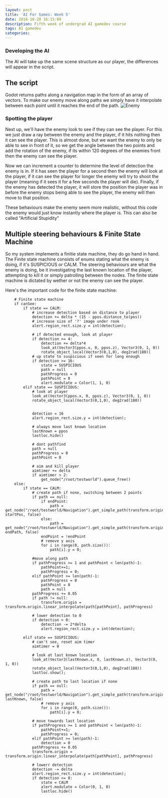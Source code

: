 ```yaml
---
layout: post
title: 'AI For Games: Week 5'
date: 2018-10-28 16:15:09
description: Fifth week of undergrad AI gamedev course
tags: AI gamedev
categories:
---
```

### Developing the AI
The AI will take up the same scene structure as our player, the differences will appear in the script.

## The script
Godot returns paths along a navigation map in the form of an array of vectors. To make our enemy move along paths we simply have it interpolate between each point until it reaches the end of the path. 
![Enemy](https://i.imgur.com/KknbLTf.png)

### Spotting the player
Next up, we'll have the enemy look to see if they can see the player. For this we just draw a ray between the enemy and the player, if it hits nothing then it can see the player. This is almost done, but we want the enemy to only be able to see in front of it, so we get the angle between the two points and add the rotation of the enemy, if its within 120 degrees of the enemies front then the enemy can see the player.

Now we can increment a counter to determine the level of detection the enemy is in. If it has seen the player for a second then the enemy will look at the player, if it can see the player for longer the enemy will try to shoot the player (meaning if it sees it for a few seconds the player will die). Finally, if the enemy has detected the player, it will store the position the player was in before the enemy stops being able to see the player, the enemy will then move to that position.

These behaviours make the enemy seem more realistic, without this code the enemy would just know instantly where the player is. This can also be called "Artificial Stupidity"

## Multiple steering behaviours & Finite State Machine
So my system implements a finitie state machine, they do go hand in hand. The Finite state machine consists of enums stating what the enemy is doing, if it's SUSPICIOUS or CALM. The steering behaviours are what the enemy is doing, be it investigating the last known location of the player, attempting to kill it or simply patrolling between the nodes. The finite state machine is dictated by wether or not the enemy can see the player.

Here's the important code for the finite state machine:
```
	# Finite state machine
	if canSee:
		if state == CALM:
			# increase detection based on distance to player
			detection += delta * (15 - ppos.distance_to(pos))
			# increase size of '?' image under rook
			alert.region_rect.size.y = int(detection);
			
			# if detected enough, look at player
			if detection >= 4:
				detection += delta*4
				look_at(Vector3(ppos.x, 0, ppos.z), Vector3(0, 1, 0))
				rotate_object_local(Vector3(0,1,0), deg2rad(180))
			# up state to suspicious if seen for long enough
			if detection >= 16: 
				state = SUSPICIOUS
				path = null
				pathProgress = 0
				pathPoint = 0
				alert.modulate = Color(1, 1, 0)
		elif state == SUSPICIOUS:
			# look at player
			look_at(Vector3(ppos.x, 0, ppos.z), Vector3(0, 1, 0))
			rotate_object_local(Vector3(0,1,0), deg2rad(180))
			
			
			detection = 16
			alert.region_rect.size.y = int(detection);
			
			# always move last known location
			lastKnown = ppos
			lastloc.hide()
			
			# dont pathfind
			path = null
			pathProgress = 0
			pathPoint = 0
			
			# aim and kill player
			aimtimer += delta
			if aimtimer > 2:
				get_node("/root/testworld").queue_free()
	else:
		if state == CALM:
			# create path if none, switching between 2 points
			if path == null:
				if endPoint:
					path = get_node("/root/testworld/Navigation").get_simple_path(transform.origin, startPos, false)
				else:
					path = get_node("/root/testworld/Navigation").get_simple_path(transform.origin, endPath, false)
				endPoint = !endPoint
				# remove y axis
				for i in range(0, path.size()):
					path[i].y = 0;
			
			#move along path
			if pathProgress >= 1 and pathPoint < len(path)-1:
				pathPoint+=1;
				pathProgress = 0;
			elif pathPoint >= len(path)-1:
				pathProgress = 0
				pathPoint = 0
				path = null
			pathProgress += 0.05
			if path != null:
				transform.origin = transform.origin.linear_interpolate(path[pathPoint], pathProgress)
			
			# lower detection to 0
			if detection > 0:
				detection -= 2*delta
				alert.region_rect.size.y = int(detection);
			
		elif state == SUSPICIOUS:
			# can't see, reset aim timer
			aimtimer = 0
			
			# look at last known location
			look_at(Vector3(lastKnown.x, 0, lastKnown.z), Vector3(0, 1, 0))
			rotate_object_local(Vector3(0,1,0), deg2rad(180))
			lastloc.show();
			
			# create path to last location if none
			if path == null:
				path = get_node("/root/testworld/Navigation").get_simple_path(transform.origin, lastKnown, false)
				# remove y axis
				for i in range(0, path.size()):
					path[i].y = 0;
			
			# move towards last location
			if pathProgress >= 1 and pathPoint < len(path)-1:
				pathPoint+=1;
				pathProgress = 0;
			elif pathPoint >= len(path)-1:
				detection = 0
			pathProgress += 0.05
			transform.origin = transform.origin.linear_interpolate(path[pathPoint], pathProgress)
			
			# lowerr detection
			detection -= delta
			alert.region_rect.size.y = int(detection);
			if detection <= 0:
				state = CALM
				alert.modulate = Color(0, 1, 0)
				lastloc.hide()
```
